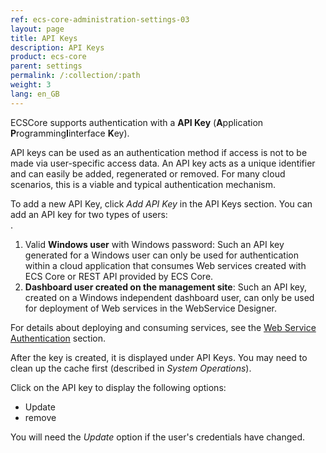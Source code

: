 ```yaml
---
ref: ecs-core-administration-settings-03
layout: page
title: API Keys
description: API Keys
product: ecs-core
parent: settings
permalink: /:collection/:path
weight: 3
lang: en_GB
---
```


ECSCore supports authentication with a **API Key** (**A**pplication **P**rogramming**I**interface **K**ey).

API keys can be used as an authentication method if access is not to be made via user-specific access data. 
An API key acts as a unique identifier and can easily be added, regenerated or removed. 
For many cloud scenarios, this is a viable and typical authentication mechanism.


To add a new API Key, click *Add API Key* in the API Keys section. You can add an API key for two types of users: <br>.
1. Valid **Windows user** with Windows password: Such an API key generated for a Windows user can only be used for authentication within a cloud application that consumes Web services created with ECS Core or REST API provided by ECS Core. <br>
2. **Dashboard user created on the management site**: Such an API key, created on a Windows independent dashboard user, can only be used for deployment of Web services in the WebService Designer.   

For details about deploying and consuming services, see the [Web Service Authentication](.../webservices/webservice_authentication) section.
 
After the key is created, it is displayed under API Keys. You may need to clean up the cache first (described in *System Operations*). 

Click on the API key to display the following options: 

- Update
- remove

You will need the *Update* option if the user's credentials have changed.
